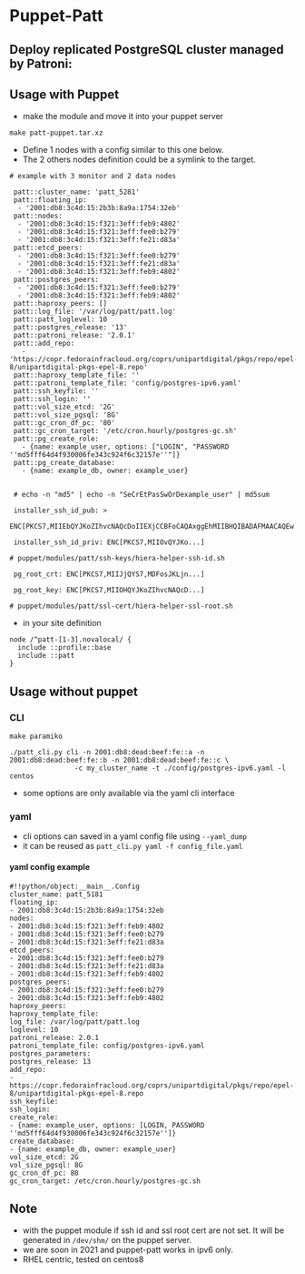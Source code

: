 # Puppet-Patt

## Deploy replicated PostgreSQL cluster managed by Patroni:

## Usage with Puppet

* make the module and move it into your puppet server

```
make patt-puppet.tar.xz
```

* Define 1 nodes with a config similar to this one below.
* The 2 others nodes definition could be a symlink to the target.

```
# example with 3 monitor and 2 data nodes

 patt::cluster_name: 'patt_5281'
 patt::floating_ip:
  - '2001:db8:3c4d:15:2b3b:8a9a:1754:32eb'
 patt::nodes:
  - '2001:db8:3c4d:15:f321:3eff:feb9:4802'
  - '2001:db8:3c4d:15:f321:3eff:fee0:b279'
  - '2001:db8:3c4d:15:f321:3eff:fe21:d83a'
 patt::etcd_peers:
  - '2001:db8:3c4d:15:f321:3eff:fee0:b279'
  - '2001:db8:3c4d:15:f321:3eff:fe21:d83a'
  - '2001:db8:3c4d:15:f321:3eff:feb9:4802'
 patt::postgres_peers:
  - '2001:db8:3c4d:15:f321:3eff:fee0:b279'
  - '2001:db8:3c4d:15:f321:3eff:feb9:4802'
 patt::haproxy_peers: []
 patt::log_file: '/var/log/patt/patt.log'
 patt::patt_loglevel: 10
 patt::postgres_release: '13'
 patt::patroni_release: '2.0.1'
 patt::add_repo:
   - 'https://copr.fedorainfracloud.org/coprs/unipartdigital/pkgs/repo/epel-8/unipartdigital-pkgs-epel-8.repo'
 patt::haproxy_template_file: ''
 patt::patroni_template_file: 'config/postgres-ipv6.yaml'
 patt::ssh_keyfile: ''
 patt::ssh_login: ''
 patt::vol_size_etcd: '2G'
 patt::vol_size_pgsql: '8G'
 patt::gc_cron_df_pc: '80'
 patt::gc_cron_target: '/etc/cron.hourly/postgres-gc.sh'
 patt::pg_create_role:
   - {name: example_user, options: ["LOGIN", "PASSWORD ''md5fff64d4f930006fe343c924f6c32157e''"]}
 patt::pg_create_database:
   - {name: example_db, owner: example_user}


 # echo -n "md5" | echo -n "SeCrEtPasSwOrDexample_user" | md5sum

 installer_ssh_id_pub: >
     ENC[PKCS7,MIIEbQYJKoZIhvcNAQcDoIIEXjCCBFoCAQAxggEhMIIBHQIBADAFMAACAQEw...]

 installer_ssh_id_priv: ENC[PKCS7,MIIOvQYJKo...]

# puppet/modules/patt/ssh-keys/hiera-helper-ssh-id.sh

 pg_root_crt: ENC[PKCS7,MIIJjQYS7,MDFosJKLjn...]

 pg_root_key: ENC[PKCS7,MIIOHQYJKoZIhvcNAQcD...]

# puppet/modules/patt/ssl-cert/hiera-helper-ssl-root.sh

```

* in your site definition

```
node /^patt-[1-3].novalocal/ {
  include ::profile::base
  include ::patt
}

```

## Usage without puppet

### CLI

```
make paramiko

./patt_cli.py cli -n 2001:db8:dead:beef:fe::a -n 2001:db8:dead:beef:fe::b -n 2001:db8:dead:beef:fe::c \
                -c my_cluster_name -t ./config/postgres-ipv6.yaml -l centos
```
* some options are only available via the yaml cli interface

### yaml
* cli options can saved in a yaml config file using `--yaml_dump`
* it can be reused as `patt_cli.py yaml -f config_file.yaml`

#### yaml config example
```
#!!python/object:__main__.Config
cluster_name: patt_5181
floating_ip:
- 2001:db8:3c4d:15:2b3b:8a9a:1754:32eb
nodes:
- 2001:db8:3c4d:15:f321:3eff:feb9:4802
- 2001:db8:3c4d:15:f321:3eff:fee0:b279
- 2001:db8:3c4d:15:f321:3eff:fe21:d83a
etcd_peers:
- 2001:db8:3c4d:15:f321:3eff:fee0:b279
- 2001:db8:3c4d:15:f321:3eff:fe21:d83a
- 2001:db8:3c4d:15:f321:3eff:feb9:4802
postgres_peers:
- 2001:db8:3c4d:15:f321:3eff:fee0:b279
- 2001:db8:3c4d:15:f321:3eff:feb9:4802
haproxy_peers:
haproxy_template_file:
log_file: /var/log/patt/patt.log
loglevel: 10
patroni_release: 2.0.1
patroni_template_file: config/postgres-ipv6.yaml
postgres_parameters:
postgres_release: 13
add_repo:
- https://copr.fedorainfracloud.org/coprs/unipartdigital/pkgs/repo/epel-8/unipartdigital-pkgs-epel-8.repo
ssh_keyfile:
ssh_login:
create_role:
- {name: example_user, options: [LOGIN, PASSWORD ''md5fff64d4f930006fe343c924f6c32157e'']}
create_database:
- {name: example_db, owner: example_user}
vol_size_etcd: 2G
vol_size_pgsql: 8G
gc_cron_df_pc: 80
gc_cron_target: /etc/cron.hourly/postgres-gc.sh

```

## Note
* with the puppet module if ssh id and ssl root cert are not set. It will be generated in `/dev/shm/` on the puppet server.
* we are soon in 2021 and puppet-patt works in ipv6 only.
* RHEL centric, tested on centos8
